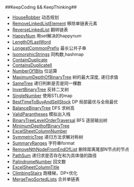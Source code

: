 ##KeepCoding && KeepThinking##


* [HouseRobber](https://leetcode.com/problems/house-robber/) 动态规划 
* [RemoveLinkedListElement](https://leetcode.com/problems/house-robber/) 移除单链表元素
* [ReverseLinkedList](https://leetcode.com/problems/house-robber/) 翻转链表
* [HappyNum](https://leetcode.com/problems/house-robber/) 用set解决的happynum
* [LengthOfLastWord](https://leetcode.com/problems/length-of-last-word/)　
* [LongestCommonPrefix](https://leetcode.com/problems/length-of-last-word/) 最长公共子串　
* [IsomorphicStrings](https://leetcode.com/problems/isomorphic-strings/) 同构数,hashmap
* [ContainDuplicate](https://leetcode.com/problems/contains-duplicate/)
* [ContainsDuplicateII](https://leetcode.com/problems/contains-duplicate/)
* [NumberOf1Bits](https://leetcode.com/problems/number-of-1-bits/) 位运算
* [MaximumDepthOfBinaryTree](https://leetcode.com/problems/maximum-depth-of-binary-tree/) 树的最大深度, 递归求值
* [SameTree](https://leetcode.com/problems/same-tree/) 递归判断是否是同一棵数
* [InvertBinaryTree](https://leetcode.com/problems/invert-binary-tree/) 反转二叉树
* [SingleNumber](https://leetcode.com/problems/single-number/) 使用STL的map
* [BestTimeToBuyAndSellStock](https://leetcode.com/problems/best-time-to-buy-and-sell-stock/) DP 局部最优与全局最优
* [BalanceBinaryTree](https://leetcode.com/problems/balanced-binary-tree/) DFS 求树高
* [ValidParantheses](https://leetcode.com/problems/valid-parentheses/) 模拟出入栈
* [BinaryTreeLevelOrderTraversal](https://leetcode.com/problems/binary-tree-level-order-traversal) BFS 逐层输出树
* [MinimumDepthofBinaryTree](https://leetcode.com/problems/minimum-depth-of-binary-tree/) 
* [ExcelSheetColumnNumber](https://leetcode.com/problems/excel-sheet-column-number/)  
* [SymmetricTree](https://leetcode.com/problems/symmetric-tree/) 递归方法求解对称树  
* [SummaryRanges](https://leetcode.com/problems/summary-ranges/) 字符串format
* [RemoveNthNodeFromEndOfList](https://leetcode.com/problems/remove-nth-node-from-end-of-list/) 删除距离尾部N节点的节点
* [PathSum](https://leetcode.com/problems/path-sum/) 递归求是否存在和为具体值的路径
* [PalindromeNumber](https://leetcode.com/problems/palindrome-number/) 回文数
* [ExcelSheetColumnTitle](https://leetcode.com/problems/excel-sheet-column-title/)
* [ClimbingStairs](https://leetcode.com/problems/climbing-stairs/) 跑楼梯，DP+优化
* [MergeTwoSortedLists](https://leetcode.com/problems/merge-two-sorted-lists/) 合并单链表
